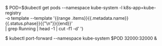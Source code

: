 $ POD=$(kubectl get pods --namespace kube-system -l k8s-app=kube-registry \
		-o template --template '{{range .items}}{{.metadata.name}} {{.status.phase}}{{"\n"}}{{end}}' \
		| grep Running | head -1 | cut -f1 -d' ')

$ kubectl port-forward --namespace kube-system $POD 32000:32000 &
